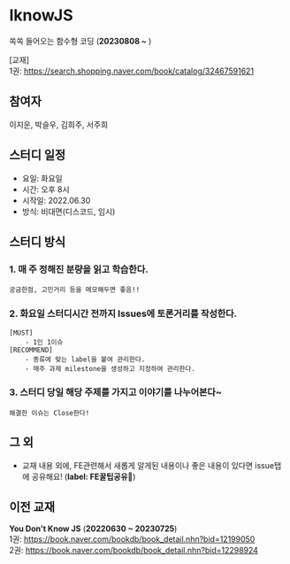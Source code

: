 # IknowJS
쏙쏙 들어오는 함수형 코딩 (<b>20230808 ~ </b>)

[교재] <br/>
1권: https://search.shopping.naver.com/book/catalog/32467591621 <br/>

## 참여자
이지운, 박슬우, 김희주, 서주희



## 스터디 일정
- 요일: 화요일
- 시간: 오후 8시
- 시작일: 2022.06.30
- 방식: 비대면(디스코드, 임시)



## 스터디 방식
### 1. 매 주 정해진 분량을 읽고 학습한다. 
    궁금한점, 고민거리 등을 메모해두면 좋음!!
### 2. 화요일 스터디시간 전까지 Issues에 토론거리를 작성한다.
    [MUST] 
        - 1인 1이슈
    [RECOMMEND]
        - 종류에 맞는 label을 붙여 관리한다.
        - 매주 과제 milestone을 생성하고 지정하여 관리한다.
### 3. 스터디 당일 해당 주제를 가지고 이야기를 나누어본다~
    해결한 이슈는 Close한다!



## 그 외
- 교재 내용 외에, FE관련해서 새롭게 알게된 내용이나 좋은 내용이 있다면 issue탭에 공유해요! (<b>label: FE꿀팁공유🍯</b>)

## 이전 교재
**You Don't Know JS** (<b>20220630 ~ 20230725</b>) <br/>
1권: https://book.naver.com/bookdb/book_detail.nhn?bid=12199050 <br/>
2권: https://book.naver.com/bookdb/book_detail.nhn?bid=12298924

